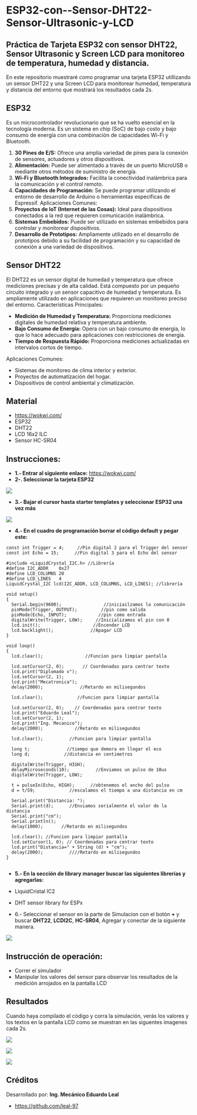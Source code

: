 # ESP32-con--Sensor-DHT22-Sensor-Ultrasonic-y-LCD
## Práctica de Tarjeta ESP32 con sensor DHT22, Sensor Ultrasonic y Screen LCD para monitoreo de temperatura, humedad y distancia.

En este repositorio muestraré como programar una tarjeta ESP32 utillizando un sensor DHT22 y una Screen LCD para monitorear humedad, temperatura y distancia del entorno que mostrará los resultados cada 2s.
## ESP32
Es un microcontrolador revolucionario que se ha vuelto esencial en la tecnología moderna. Es un sistema en chip (SoC) de bajo costo y bajo consumo de energía con una combinación de capacidades Wi-Fi y Bluetooth. 

1.	**30 Pines de E/S:** Ofrece una amplia variedad de pines para la conexión de sensores, actuadores y otros dispositivos.
2.	**Alimentación:** Puede ser alimentado a través de un puerto MicroUSB o mediante otros métodos de suministro de energía.
3.	**Wi-Fi y Bluetooth Integrados:** Facilita la conectividad inalámbrica para la comunicación y el control remoto.
4.	**Capacidades de Programación:** Se puede programar utilizando el entorno de desarrollo de Arduino o herramientas específicas de Espressif.
Aplicaciones Comunes:
1.	**Proyectos de IoT (Internet de las Cosas):** Ideal para dispositivos conectados a la red que requieren comunicación inalámbrica.
2.	**Sistemas Embebidos:** Puede ser utilizado en sistemas embebidos para controlar y monitorear dispositivos.
3.	**Desarrollo de Prototipos:** Ampliamente utilizado en el desarrollo de prototipos debido a su facilidad de programación y su capacidad de conexión a una variedad de dispositivos.

## Sensor DHT22
El DHT22 es un sensor digital de humedad y temperatura que ofrece mediciones precisas y de alta calidad. Está compuesto por un pequeño circuito integrado y un sensor capacitivo de humedad y temperatura. 
Es ampliamente utilizado en aplicaciones que requieren un monitoreo preciso del entorno.
Características Principales:
-	**Medición de Humedad y Temperatura:** Proporciona mediciones digitales de humedad relativa y temperatura ambiente.
- **Bajo Consumo de Energía:** Opera con un bajo consumo de energía, lo que lo hace adecuado para aplicaciones con restricciones de energía.
- **Tiempo de Respuesta Rápido:** Proporciona mediciones actualizadas en intervalos cortos de tiempo.

 Aplicaciones Comunes:

- Sistemas de monitoreo de clima interior y exterior.
- Proyectos de automatización del hogar.
- Dispositivos de control ambiental y climatización.

## Material
- https://wokwi.com/
- ESP32
- DHT22
- LCD 16x2 ILC
- Sensor HC-SR04
  
## Instrucciones:
- **1.- Entrar al siguiente enlace:** https://wokwi.com/
- **2-. Seleccionar la tarjeta ESP32**

![]( https://github.com/leal-97/ESP32-con-sensor-DHT22/blob/main/esp32kd.jpeg )
  
- **3.- Bajar el cursor hasta starter templates y seleccionar ESP32 una vez más**

![]( https://github.com/leal-97/ESP32-con-sensor-DHT22/blob/main/starter.jpeg )


- **4.- En el cuadro de programación borrar el código default y pegar este:**

```
const int Trigger = 4;     //Pin digital 2 para el Trigger del sensor
const int Echo = 15;      //Pin digital 3 para el Echo del sensor

#include <LiquidCrystal_I2C.h> //Librería
#define I2C_ADDR    0x27
#define LCD_COLUMNS 20
#define LCD_LINES   4
LiquidCrystal_I2C lcd(I2C_ADDR, LCD_COLUMNS, LCD_LINES); //librería

void setup() 
{
  Serial.begin(9600);                //iniciailzamos la comunicación
  pinMode(Trigger, OUTPUT);         //pin como salida
  pinMode(Echo, INPUT);            //pin como entrada
  digitalWrite(Trigger, LOW);     //Inicializamos el pin con 0  
  lcd.init();                    //Encender LCD
  lcd.backlight();              //Apagar LCD
}

void loop()
{
  lcd.clear();                //Funcion para limpiar pantalla
  
  lcd.setCursor(2, 0);       // Coordenadas para centrar texto
  lcd.print("Diplomado v");
  lcd.setCursor(2, 1);
  lcd.print("Mecatronica");
  delay(2000);              //Retardo en milisegundos

  lcd.clear();             //Funcion para limpiar pantalla

  lcd.setCursor(2, 0);    // Coordenadas para centrar texto
  lcd.print("Eduardo Leal");
  lcd.setCursor(2, 1);
  lcd.print("Ing. Mecanico");
  delay(2000);            //Retardo en milisegundos

  lcd.clear();          //Funcion para limpiar pantalla

  long t;              //tiempo que demora en llegar el eco
  long d;             //distancia en centimetros

  digitalWrite(Trigger, HIGH);
  delayMicroseconds(10);          //Enviamos un pulso de 10us
  digitalWrite(Trigger, LOW);
  
  t = pulseIn(Echo, HIGH);      //obtenemos el ancho del pulso
  d = t/59;             //escalamos el tiempo a una distancia en cm
  
  Serial.print("Distancia: ");
  Serial.print(d);      //Enviamos serialmente el valor de la distancia
  Serial.print("cm");	
  Serial.println();
  delay(1000);       //Retardo en milisegundos

  lcd.clear(); //Funcion para limpiar pantalla
  lcd.setCursor(1, 0); // Coordenadas para centrar texto
  lcd.print("Distancia=" + String (d) + "cm");
  delay(2000);          ////Retardo en milisegundos
}


```

- **5.- En la sección de library manager buscar las siguientes librerías y agregarlas:**
- LiquidCristal IC2
- DHT sensor library for ESPx



- 6.- Seleccionar el sensor en la parte de Simulacion con el botón **+** y buscar **DHT22**, **LCDI2C**, **HC-SR04**, Agregar y conectar de la siguiente manera.

![]( https://github.com/leal-97/ESP32-con--Sensor-DHT22-Sensor-Ultrasonic-y-LCD/blob/main/dip%20sonic.jpeg )


## Instrucción de operación:
- Correr el simulador
- Manipular los valores del sensor para observar los resultados de la medición arrojados en la pantalla LCD

## Resultados
Cuando haya compilado el código y corra la simulación, verás los valores y los textos en la pantalla LCD como se muestran en las siguentes imagenes cada 2s.

![]( https://github.com/leal-97/ESP32-con--Sensor-DHT22-Sensor-Ultrasonic-y-LCD/blob/main/dip%20sonic.jpeg )

![]( https://github.com/leal-97/ESP32-con--Sensor-DHT22-Sensor-Ultrasonic-y-LCD/blob/main/leal%20ultra.jpeg )

![]( https://github.com/leal-97/ESP32-con--Sensor-DHT22-Sensor-Ultrasonic-y-LCD/blob/main/distancia.jpeg )


## Créditos
Desarrollado por: **Ing. Mecánico Eduardo Leal**

- https://github.com/leal-97
